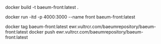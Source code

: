 docker build -t baeum-front:latest .

docker run -itd -p 4000:3000 --name front  baeum-front:latest


docker tag baeum-front:latest ewr.vultrcr.com/baeumrepository/baeum-front:latest
docker push ewr.vultrcr.com/baeumrepository/baeum-front:latest


